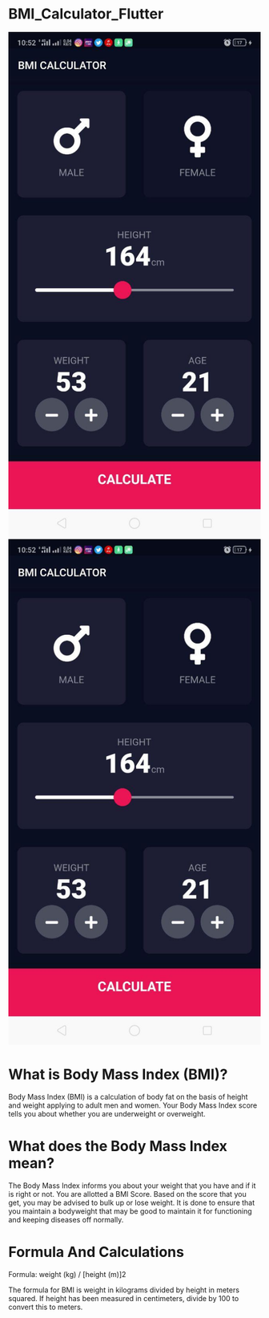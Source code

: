 # BMI_Calculator_Flutter

![alt text](https://github.com/varunbhutani98/BMI_Calculator_Flutter/blob/master/bmi1.jpg?raw=true  )    
![alt text](https://github.com/varunbhutani98/BMI_Calculator_Flutter/blob/master/bmi1.jpg?raw=true)   


# What is Body Mass Index (BMI)?
Body Mass Index (BMI) is a calculation of body fat on the basis of height and weight applying to adult men and women. Your Body Mass Index score tells you about whether you are underweight or overweight.

# What does the Body Mass Index mean?
The Body Mass Index informs you about your weight that you have and if it is right or not. You are allotted a BMI Score.
Based on the score that you get, you may be advised to bulk up or lose weight. It is done to ensure that you maintain a bodyweight that may be good to maintain it for functioning and keeping diseases off normally.


# Formula And Calculations 

Formula: weight (kg) / [height (m)]2

The formula for BMI is weight in kilograms divided by height in meters squared. If height has been measured in centimeters, divide by 100 to convert this to meters.

